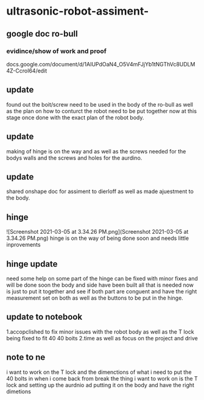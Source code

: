 # ultrasonic-robot-assiment-


## google doc ro-bull

### evidince/show of work and proof
docs.google.com/document/d/1AIUPdOaN4_O5V4mFJjYb1tNGThVc8UDLM4Z-CcroI64/edit

## update
found out the boit/screw need to be used in the body of the ro-bull as well as the plan on how to conturct the robot need to be put together now at this stage once done with the exact plan of the robot body. 

## update 
making of hinge is on the way and as well as the screws needed for the bodys walls and the screws and holes for the aurdino.

## update 
shared onshape doc for assiment to dierloff as well as made ajuestment to the body. 

## hinge 
![Screenshot 2021-03-05 at 3.34.26 PM.png](Screenshot 2021-03-05 at 3.34.26 PM.png)
hinge is on the way of being done soon and needs little inprovements 

## hinge update 
need some help on some part of the hinge can be fixed with minor fixes and will be done soon the body and side have been built all that is needed now is just to put it together and see if both part are conguent and have the right measurement set on both as well as the buttons to be put in the hinge. 

## update to notebook 
1.accopclished to fix minor issues with the robot body as well as the T lock being fixed to fit 40 40 boits 
2.time as well as focus on the project and drive 

## note to ne 
i want to work on the T lock and the dimenctions of what i need to put the 40 bolts in 
when i come back from break the thing i want to work on is the T lock and setting up the aurdnio ad putting it on the body and have the right dimetions 
